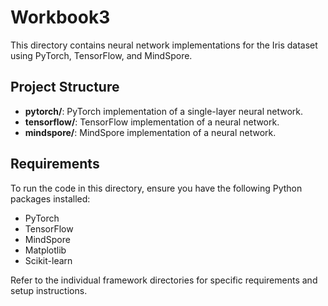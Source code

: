 # Workbook3

This directory contains neural network implementations for the Iris dataset using PyTorch, TensorFlow, and MindSpore.

## Project Structure

- **pytorch/**: PyTorch implementation of a single-layer neural network.
- **tensorflow/**: TensorFlow implementation of a neural network.
- **mindspore/**: MindSpore implementation of a neural network.

## Requirements

To run the code in this directory, ensure you have the following Python packages installed:

- PyTorch
- TensorFlow
- MindSpore
- Matplotlib
- Scikit-learn

Refer to the individual framework directories for specific requirements and setup instructions.